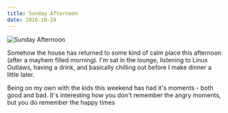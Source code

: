 ```yaml
---
title: Sunday Afternoon
date: 2010-10-24
---
```


![Sunday Afternoon](https://source.unsplash.com/2aFp6EWWs58/1600x900)

Somehow the house has returned to some kind of calm place this afternoon (after a mayhem filled morning). I'm sat in the lounge, listening to Linux Outlaws, having a drink, and basically chilling out before I make dinner a little later.

Being on my own with the kids this weekend has had it's moments - both good and bad. It's interesting how you don't remember the angry moments, but you do remember the happy times